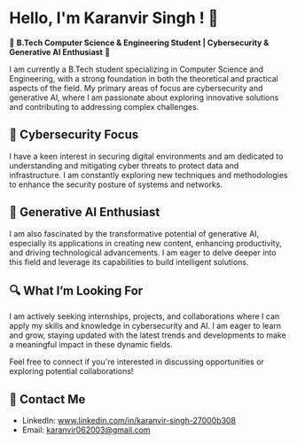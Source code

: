 # Hello, I'm Karanvir Singh ! 👋

🚀 **B.Tech Computer Science & Engineering Student | Cybersecurity & Generative AI Enthusiast** 🚀

I am currently a B.Tech student specializing in Computer Science and Engineering, with a strong foundation in both the theoretical and practical aspects of the field. My primary areas of focus are cybersecurity and generative AI, where I am passionate about exploring innovative solutions and contributing to addressing complex challenges.

## 🔐 Cybersecurity Focus

I have a keen interest in securing digital environments and am dedicated to understanding and mitigating cyber threats to protect data and infrastructure. I am constantly exploring new techniques and methodologies to enhance the security posture of systems and networks.

## 🤖 Generative AI Enthusiast

I am also fascinated by the transformative potential of generative AI, especially its applications in creating new content, enhancing productivity, and driving technological advancements. I am eager to delve deeper into this field and leverage its capabilities to build intelligent solutions.

## 🔍 What I’m Looking For

I am actively seeking internships, projects, and collaborations where I can apply my skills and knowledge in cybersecurity and AI. I am eager to learn and grow, staying updated with the latest trends and developments to make a meaningful impact in these dynamic fields.

Feel free to connect if you're interested in discussing opportunities or exploring potential collaborations!

## 📩 Contact Me

- LinkedIn: www.linkedin.com/in/karanvir-singh-27000b308
- Email: karanvir062003@gmail.com
  
<!---
Karanvir2158/Karanvir2158 is a ✨ special ✨ repository because its `README.md` (this file) appears on your GitHub profile.
You can click the Preview link to take a look at your changes.
--->
